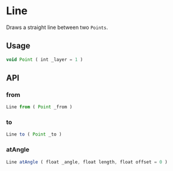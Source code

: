 # Line

Draws a straight line between two `Points`.

## Usage

```js
void Point ( int _layer = 1 )
```

## API

### from

```js
Line from ( Point _from )
```

### to

```js
Line to ( Point _to )
```

### atAngle

```js
Line atAngle ( float _angle, float length, float offset = 0 )
```
